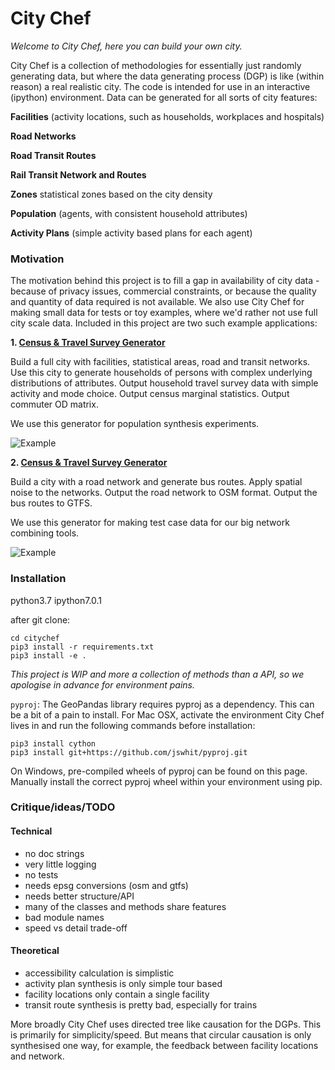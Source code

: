 # City Chef

*Welcome to City Chef, here you can build your own city.*

City Chef is a collection of methodologies for essentially just randomly generating data, 
but where the data generating process (DGP) is like (within reason) a real realistic city. The 
code is intended for use in an interactive (ipython) environment. Data can
 be generated for all sorts of city features:

**Facilities** (activity locations, such as households, workplaces and hospitals)

**Road Networks**

**Road Transit Routes**

**Rail Transit Network and Routes**

**Zones** statistical zones based on the city density

**Population** (agents, with consistent household attributes)

**Activity Plans** (simple activity based plans for each agent)

### Motivation

The motivation behind this project is to fill a gap in availability of city data - because 
of privacy issues, commercial constraints, or because the quality and quantity of data required 
is not available. We also use City Chef for making small data for tests or toy examples, 
where we'd rather not use full city scale data. Included in this project are two such example 
applications:

**1. [Census & Travel Survey Generator](https://github.com/fredshone/citychef/blob/master/census-and-travel-survey-generation.ipynb)**

Build a full city with facilities, statistical areas, road and transit networks. Use this city to 
generate households of persons with complex underlying distributions of attributes. Output 
household travel survey data with simple activity and mode choice. Output census marginal 
statistics. Output commuter OD matrix.

We use this generator for population synthesis experiments.

![Example](https://github.com/fredshone/citychef/blob/master/images/city.png)

**2. [Census & Travel Survey Generator](https://github.com/fredshone/citychef/blob/master/osm-and-gtfs-generation.ipynb)**

Build a city with a road network and generate bus routes. Apply spatial noise to the networks. 
Output the road network to OSM format. Output the bus routes to GTFS.

We use this generator for making test case data for our big network combining tools.

![Example](https://github.com/fredshone/citychef/blob/master/images/test.png)

### Installation

python3.7
ipython7.0.1


after git clone:
```
cd citychef
pip3 install -r requirements.txt
pip3 install -e .
```

*This project is WIP and more a collection of methods than a API, so we apologise in advance for 
environment pains.*

`pyproj`: The GeoPandas library requires pyproj as a dependency. This can be a bit of a pain to 
install. For Mac OSX, activate the environment City Chef lives in and run the following commands 
before installation:

```
pip3 install cython
pip3 install git+https://github.com/jswhit/pyproj.git
```

On Windows, pre-compiled wheels of pyproj can be found on this page. Manually install the correct
 pyproj wheel within your environment using pip.

### Critique/ideas/TODO

#### Technical

- no doc strings
- very little logging
- no tests
- needs epsg conversions (osm and gtfs)
- needs better structure/API
- many of the classes and methods share features
- bad module names
- speed vs detail trade-off

#### Theoretical

- accessibility calculation is simplistic
- activity plan synthesis is only simple tour based
- facility locations only contain a single facility
- transit route synthesis is pretty bad, especially for trains

More broadly City Chef uses directed tree like causation for the DGPs. This is primarily for 
simplicity/speed. But means that circular causation is only synthesised one way, for 
example, the feedback between facility locations and network.
